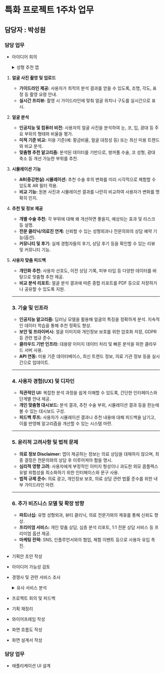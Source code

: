 # 특화 프로젝트 1주차 업무

## 담당자 : 박성원

### 담당 업무
- 아이디어 회의  
  <details>
    <summary>성형 추천 앱</summary>
    
    ---
    
    ### 1. 서비스 개요
    
    - **목적:** 사용자가 자신의 얼굴을 객관적으로 분석하여, 미적 개선 가능성이 있는 부분(예: 쌍꺼풀, 코, 광대 등)에 대해 성형 수술이나 시술 옵션을 추천받을 수 있도록 도움.
    - **주요 기능:** 사진 촬영 및 업로드, 얼굴 분석, 시뮬레이션, 맞춤형 추천, 전문의 연결(옵션).
    
    ---
    
    ### 2. 주요 기능 상세
    
1. **얼굴 사진 촬영 및 업로드**
    - **가이드라인 제공:** 사용자가 최적의 분석 결과를 얻을 수 있도록, 조명, 각도, 표정 등 촬영 요령 안내.
    - **실시간 프리뷰:** 촬영 시 가이드라인에 맞춰 얼굴 위치나 구도를 실시간으로 표시.
2. **얼굴 분석**
    - **인공지능 및 컴퓨터 비전:** 사용자의 얼굴 사진을 분석하여 눈, 코, 입, 광대 등 주요 부위의 형태와 비율을 평가.
    - **미적 기준 비교:** 미용 기준(예: 황금비율, 얼굴 대칭성 등) 또는 최신 미용 트렌드와 비교 분석.
    - **맞춤형 추천 알고리즘:** 분석된 데이터를 기반으로, 쌍꺼풀 수술, 코 성형, 광대 축소 등 개선 가능한 부위를 추천.
3. **시뮬레이션 기능**
    - **AR(증강현실) 시뮬레이션:** 추천 수술 후의 변화를 미리 시각적으로 체험할 수 있도록 AR 필터 적용.
    - **비교 기능:** 원본 사진과 시뮬레이션 결과를 나란히 비교하여 사용자가 변화를 명확히 인지.
4. **추천 및 정보 제공**
    - **개별 수술 추천:** 각 부위에 대해 왜 개선하면 좋을지, 예상되는 효과 및 리스크 등 설명.
    - **전문 클리닉/의료진 연계:** 신뢰할 수 있는 성형외과나 전문의와의 상담 예약 기능(옵션).
    - **커뮤니티 및 후기:** 실제 경험자들의 후기, 상담 후기 등을 확인할 수 있는 리뷰 및 커뮤니티 기능.
5. **사용자 맞춤 피드백**
    - **개인화 추천:** 사용자 선호도, 이전 상담 기록, 피부 타입 등 다양한 데이터를 바탕으로 맞춤형 추천 제공.
    - **비교 분석 리포트:** 얼굴 분석 결과에 따른 종합 리포트를 PDF 등으로 저장하거나 공유할 수 있도록 지원.
    
    ---
    
    ### 3. 기술 및 인프라
    
    - **인공지능 알고리즘:** 딥러닝 모델을 활용해 얼굴의 특징을 정확하게 분석. 지속적인 데이터 학습을 통해 추천 정확도 향상.
    - **보안 및 프라이버시:** 얼굴 이미지와 개인정보 보호를 위한 암호화 저장, GDPR 등 관련 법규 준수.
    - **클라우드 기반 인프라:** 대용량 이미지 데이터 처리 및 빠른 분석을 위한 클라우드 서버 사용.
    - **API 연동:** 미용 기준 데이터베이스, 최신 트렌드 정보, 의료 기관 정보 등을 실시간으로 업데이트.
    
    ---
    
    ### 4. 사용자 경험(UX) 및 디자인
    
    - **직관적인 UI:** 복잡한 분석 과정을 쉽게 이해할 수 있도록, 간단한 인터페이스와 단계별 안내 제공.
    - **개인 맞춤형 대시보드:** 분석 결과, 추천 수술 부위, 시뮬레이션 결과 등을 한눈에 볼 수 있는 대시보드 구성.
    - **피드백 루프:** 사용자가 시뮬레이션 결과나 추천 내용에 대해 피드백을 남기고, 이를 반영해 알고리즘을 개선할 수 있는 시스템 마련.
    
    ---
    
    ### 5. 윤리적 고려사항 및 법적 문제
    
    - **의료 정보 Disclaimer:** 앱이 제공하는 정보는 의료 상담을 대체하지 않으며, 최종 결정은 전문의와의 상담 후 이루어져야 함을 명시.
    - **심리적 영향 고려:** 사용자에게 부정적인 이미지 형성이나 과도한 외모 콤플렉스 유발 위험성을 최소화하기 위한 인터페이스와 문구 사용.
    - **법적 규제 준수:** 의료 광고, 개인정보 보호, 의료 상담 관련 법률 준수를 위한 내부 가이드라인 마련.
    
    ---
    
    ### 6. 추가 비즈니스 모델 및 확장 방향
    
    - **파트너십:** 유명 성형외과, 뷰티 클리닉, 의료 전문가와의 제휴를 통해 신뢰도 향상.
    - **프리미엄 서비스:** 개인 맞춤 상담, 심층 분석 리포트, 1:1 전문 상담 서비스 등 프리미엄 옵션 제공.
    - **마케팅 전략:** SNS, 인플루언서와의 협업, 체험 이벤트 등으로 사용자 유입 촉진.
    
  </details>

- 기획안 초안 작성
- 아이디어 가능성 검토
- 경쟁사 및 관련 서비스 조사  
  <details>
    <summary>유사 서비스 분석</summary>

    # 유사 서비스 분석

    ---

    ## 1. 점핏

    - **주요 특징:**
        - 채용 공고와 지원자 매칭을 수치(점수)로 표현하는 데이터 기반 매칭 서비스
        - 기업이 직접 기술 스택 태그를 선택하여 공고를 등록
    - **장점:**
        - 직관적인 점수 시스템으로 빠르게 매칭 정도를 확인할 수 있음
        - 빠른 매칭 결과 제공
    - **단점:**
        - 기업 담당자가 기술 스택 태그를 임의로 선택하는 경우가 많아, 실제 채용 내용과 불일치할 수 있음
        - 태그의 부정확성으로 인해 신뢰성 문제가 있음
    - **데이터의 필터링 방식:**
        - 기업이 등록한 기술 스택 태그를 기준으로 채용 공고 필터링
        - 점수를 산출해 매칭 정도를 평가
    - **불편사항 (후기 참고):**
        - 실제 공고 내용은 자바 개발자 채용인데도, 태그에 자바, 파이썬, C++ 등 여러 기술이 함께 표기되는 문제
    - **우리 서비스와의 차별점:**
        - GitHub 등 실제 개발자 활동 데이터를 활용하여 객관적이고 정교한 기술 스택 분석 및 매칭 가능
        - 기업이 올린 태그 외에도 사용자의 실질적 코드 활동과 이력을 반영하여 필터링

    ---

    ## 2. 사람인

    - **주요 특징:**
        - 국내 최대 규모의 채용 포털로, 다양한 업종의 채용 공고 제공
        - 다양한 필터 옵션과 방대한 데이터베이스 보유
    - **장점:**
        - 방대한 채용 정보와 신뢰도 높은 플랫폼
        - 다양한 업종의 정보를 한눈에 확인 가능
    - **단점:**
        - UI가 복잡하고, 광고나 불필요한 부가 기능으로 인해 원하는 정보를 찾기 어려움
        - 낚시성 공고가 많아 관련성이 낮은 채용 정보 노출
    - **데이터의 필터링 방식:**
        - 지역, 업종, 경력 등 다양한 필터를 통한 분류
        - 정교한 필터링에는 한계가 있어, 불필요한 정보가 포함되는 경우 있음
    - **불편사항 (후기 참고):**
        - **업체 차단 기능 부재:** 광고성 공고를 올리는 기업을 차단할 수 없음
        - **불필요한 운세 기능:** 마이페이지에 임의로 표시되는 운세 점수로 혼란 유발
        - **UI 문제:** 뒤로가기 버튼 부재 등 기본 네비게이션 요소 미흡
    - **우리 서비스와의 차별점:**
        - 개발자 전용 맞춤형 추천으로 불필요한 부가 기능(예: 운세)을 배제하고, 깔끔한 UI 제공
        - GitHub 데이터 기반 분석으로 실제 개발자 역량과 활동을 반영한 정교한 추천 시스템 구축
        - **추가 기능 제안:** 광고성 채용 공고를 올리는 기업 차단 기능을 도입하여, 사용자 맞춤형 필터링 강화

    ---

    ## 3. 원티드

    - **주요 특징:**
        - 데이터 기반 개인화 채용 추천 서비스, 주로 IT/스타트업 직군에 특화
        - 사용자의 이력서, 경력, 기술 스택 분석을 통한 맞춤형 추천
    - **장점:**
        - 깔끔한 UI와 사용자 친화적인 인터페이스
        - 정교한 개인화 추천 알고리즘으로 높은 매칭률 제공
    - **단점:**
        - IT 및 스타트업 등 특정 산업군에 집중되어 범용성에 한계가 있음
        - 네트워크 기반 추천이 인맥에 의존하는 면이 있어 일부 사용자에게는 제약
    - **데이터의 필터링 방식:**
        - 사용자의 경력, 기술 스택 등 입력 데이터를 기반으로 맞춤형 필터링 및 추천 알고리즘 적용
    - **불편사항:**
        - 특정 산업군에 치우친 정보 제공
        - 인맥 기반 추천으로 네트워크가 부족한 사용자에게는 추천 폭이 좁음
    - **우리 서비스와의 차별점:**
        - 이력서 정보뿐 아니라 GitHub 등 실시간 개발 활동 데이터를 포함해 보다 정교한 분석 및 추천 가능
        - 부가 기능(개발자 운세, 자소서/이력서 OX 퀴즈)로 전반적인 취업 준비 지원
        - 광고성 공고 차단 기능과 같은 추가 필터링 옵션을 도입하여, 보다 깔끔한 채용 정보 제공 가능

    ---

    ## 4. 자소설닷컴

    - **주요 특징:**
        - 자기소개서 작성 관련 팁, 샘플, 사용자 리뷰를 제공하는 커뮤니티 기반 플랫폼
        - 다양한 실제 사례와 사용자 피드백 공유
    - **장점:**
        - 구체적인 자소서 작성 노하우와 다양한 사례 제공으로 실질적 도움
        - 커뮤니티 기반 피드백을 통해 최신 트렌드 반영
    - **단점:**
        - 채용 추천 기능이나 전체 취업 과정 지원과의 연계가 부족함
        - UI 및 디자인이 다소 구식이며, 기능 확장에 한계
    - **데이터의 필터링 방식:**
        - 업로드된 자소서 샘플과 리뷰를 주제별로 분류 및 검색 기능 제공
    - **불편사항:**
        - 채용 정보와의 연계 부족
        - 현대적 사용성을 고려한 UI 개선 필요
    - **우리 서비스와의 차별점:**
        - 자소서 작성에만 국한되지 않고, 채용 추천, 이력서 분석, 개발자 전용 부가 기능을 결합해 전체 취업 준비 과정 지원
        - GitHub 기반 데이터 분석으로 개발자 역량을 객관적으로 평가 및 추천

    ---

    ## 추가로 고려하면 좋을 기능

    - **광고성 채용 공고 차단 기능:**
        - 대부분의 기존 채용 사이트는 채용 공고 즐겨찾기 기능만 제공하지만, 광고성 공고를 올리는 기업 차단 기능은 미흡함
        - 우리 서비스는 사용자가 관심 없는 기업이나 불필요한 광고성 공고를 차단할 수 있도록 옵션을 제공해, 보다 정교한 필터링 및 맞춤형 정보 제공이 가능하도록 함
    - **실시간 개발 활동 데이터 활용:**
        - GitHub 등의 실시간 데이터 분석을 통해 사용자의 실제 역량 및 활동 내역을 반영한 추천 시스템 구축
        - 이를 통해 사용자는 자신의 프로필과 맞지 않는 공고를 미리 배제하고, 진짜 기회에 집중할 수 있음

    ---

    ## 종합 정리

    - **사용자 경험 (UX/UI):**
        - 사람인의 복잡한 UI와 불필요한 부가 기능 문제, 자소설닷컴의 구식 디자인 등의 단점을 보완
        - 우리 서비스는 깔끔하고 직관적인 인터페이스를 제공하며, 광고성 공고 차단 등 사용자 맞춤형 기능을 도입할 예정
    - **데이터 필터링 및 개인화:**
        - 점핏의 단순 태그 기반 필터링, 사람인의 폭넓지만 정교하지 않은 필터링, 원티드의 산업군 한계, 자소설닷컴의 커뮤니티 기반 분류와 비교
        - 우리 서비스는 GitHub 등 실시간 개발 활동 데이터를 포함해 보다 정교한 분석 및 필터링을 제공
    - **불편사항 및 개선점:**
        - 기존 서비스들의 광고, 낚시 공고, UI 복잡성 등의 문제점을 해결하고, 추가로 광고성 채용 공고 차단 기능을 통해 사용자가 원치 않는 정보를 사전에 제거할 수 있음
    - **우리 서비스와의 차별점:**
        - 개발자 전용 맞춤형 추천 시스템 구축: GitHub 등 실제 개발 활동 데이터를 기반으로 정교한 분석 및 추천
        - 전반적인 취업 준비 지원: 채용 추천, 이력서 분석, 자소서/이력서 OX 퀴즈, 개발자 운세 등 부가 기능 도입
        - 광고성 채용 공고 차단 기능 도입으로, 사용자에게 더 깔끔하고 효율적인 채용 정보 제공

  </details>

- 프로젝트 회의 및 피드백
- 기획 재정리
- 와이어프레임 작성
- 화면 흐름도 작성
- 화면 설계서 작성

### 담당 업무
- 애플리케이션 UI 설계
